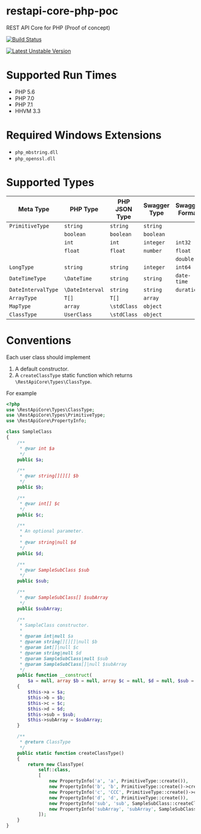 # restapi-core-php-poc

REST API Core for PHP (Proof of concept)

[![Build Status](https://travis-ci.org/sergey-shandar/restapi-core-php-poc.svg?branch=master)](https://travis-ci.org/sergey-shandar/restapi-core-php-poc)

[![Latest Unstable Version](https://poser.pugx.org/sergey-shandar/restapi-core-php-poc/v/unstable)](https://packagist.org/packages/sergey-shandar/restapi-core-php-poc)

# Supported Run Times

- PHP 5.6
- PHP 7.0
- PHP 7.1
- HHVM 3.3

# Required Windows Extensions

- `php_mbstring.dll`
- `php_openssl.dll`

# Supported Types

|Meta Type         |PHP Type       |PHP JSON Type|Swagger Type|Swagger Format|
|------------------|---------------|-------------|------------|--------------|
|`PrimitiveType`   |`string`       |`string`     |`string`    |              |
|                  |`boolean`      |`boolean`    |`boolean`   |              |
|                  |`int`          |`int`        |`integer`   |`int32`       |
|                  |`float`        |`float`      |`number`    |`float`       |
|                  |               |             |            |`double`      |
|`LongType`        |`string`       |`string`     |`integer`   |`int64`       |
|`DateTimeType`    |`\DateTime`    |`string`     |`string`    |`date-time`   |
|`DateIntervalType`|`\DateInterval`|`string`     |`string`    |`duration`    |
|`ArrayType`       |`T[]`          |`T[]`        |`array`     |              |
|`MapType`         |`array`        |`\stdClass`  |`object`    |              |
|`ClassType`       |`UserClass`    |`\stdClass`  |`object`    |              |

# Conventions

Each user class should implement

1. A default constructor.
2. A `createClassType` static function which returns `\RestApiCore\Types\ClassType`.
 
For example

```php
<?php
use \RestApiCore\Types\ClassType;
use \RestApiCore\Types\PrimitiveType;
use \RestApiCore\PropertyInfo;

class SampleClass
{
    /**
     * @var int $a
     */
    public $a;

    /**
     * @var string[][][] $b
     */
    public $b;

    /**
     * @var int[] $c
     */
    public $c;

    /**
     * An optional parameter.
     *
     * @var string|null $d
     */
    public $d;

    /**
     * @var SampleSubClass $sub
     */
    public $sub;

    /**
     * @var SampleSubClass[] $subArray
     */
    public $subArray;

    /**
     * SampleClass constructor.
     *
     * @param int|null $a
     * @param string[][][]|null $b
     * @param int[]|null $c
     * @param string|null $d
     * @param SampleSubClass|null $sub
     * @param SampleSubClass[]|null $subArray
     */
    public function __construct(
        $a = null, array $b = null, array $c = null, $d = null, $sub = null, array $subArray = null)
    {
        $this->a = $a;
        $this->b = $b;
        $this->c = $c;
        $this->d = $d;
        $this->sub = $sub;
        $this->subArray = $subArray;
    }

    /**
     * @return ClassType
     */
    public static function createClassType()
    {
        return new ClassType(
            self::class,
            [
                new PropertyInfo('a', 'a', PrimitiveType::create()),
                new PropertyInfo('b', 'b', PrimitiveType::create()->createArray()->createArray()->createArray()),
                new PropertyInfo('c', 'CCC', PrimitiveType::create()->createArray()),
                new PropertyInfo('d', 'd', PrimitiveType::create()),
                new PropertyInfo('sub', 'sub', SampleSubClass::createClassType()),
                new PropertyInfo('subArray', 'subArray', SampleSubClass::createClassType()->createArray()),
            ]);
    }
}
```
